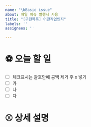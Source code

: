 ```yaml
---
name: "\bBasic issue"
about: 매일 이슈 발행시 사용
title: "[구현목록] 어떤작업인지"
labels: ''
assignees: ''

---
```


# ⚽️ 오늘 할 일
- [ ] 체크표시는 괄호안에 공백 제거 후 x 넣기
- [ ] 가
- [ ] 나
- [ ] 다

# ⚾️ 상세 설명
